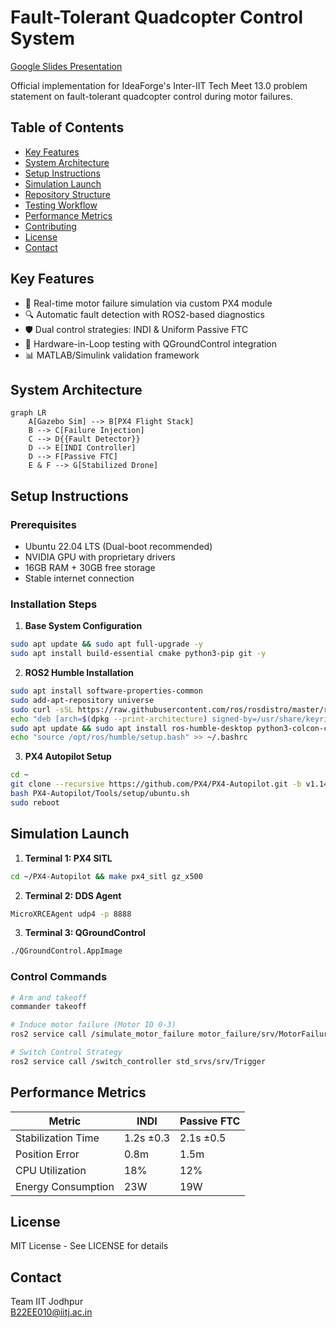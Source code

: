 # Fault-Tolerant Quadcopter Control System
[Google Slides Presentation](https://docs.google.com/presentation/d/1b5gRgLu1QIEYUdiTmifqNZiVayyQPvTt/edit?usp=sharing&ouid=117037765894033911965&rtpof=true&sd=true)

Official implementation for IdeaForge's Inter-IIT Tech Meet 13.0 problem statement on fault-tolerant quadcopter control during motor failures.

## Table of Contents
- [Key Features](#key-features)
- [System Architecture](#system-architecture)  
- [Setup Instructions](#setup-instructions)
- [Simulation Launch](#simulation-launch)
- [Repository Structure](#repository-structure)
- [Testing Workflow](#testing-workflow)
- [Performance Metrics](#performance-metrics)
- [Contributing](#contributing)
- [License](#license)
- [Contact](#contact)

## Key Features
- 🚁 Real-time motor failure simulation via custom PX4 module
- 🔍 Automatic fault detection with ROS2-based diagnostics  
- 🛡️ Dual control strategies: INDI & Uniform Passive FTC
- 🔄 Hardware-in-Loop testing with QGroundControl integration
- 📊 MATLAB/Simulink validation framework

## System Architecture
```mermaid
graph LR
    A[Gazebo Sim] --> B[PX4 Flight Stack]
    B --> C[Failure Injection]  
    C --> D{{Fault Detector}}
    D --> E[INDI Controller]
    D --> F[Passive FTC]
    E & F --> G[Stabilized Drone]
```

## Setup Instructions

### Prerequisites
- Ubuntu 22.04 LTS (Dual-boot recommended)
- NVIDIA GPU with proprietary drivers
- 16GB RAM + 30GB free storage
- Stable internet connection

### Installation Steps

1. **Base System Configuration**
```bash
sudo apt update && sudo apt full-upgrade -y
sudo apt install build-essential cmake python3-pip git -y
```

2. **ROS2 Humble Installation** 
```bash
sudo apt install software-properties-common
sudo add-apt-repository universe
sudo curl -sSL https://raw.githubusercontent.com/ros/rosdistro/master/ros.key -o /usr/share/keyrings/ros-archive-keyring.gpg
echo "deb [arch=$(dpkg --print-architecture) signed-by=/usr/share/keyrings/ros-archive-keyring.gpg] http://packages.ros.org/ros2/ubuntu jammy main" | sudo tee /etc/apt/sources.list.d/ros2.list > /dev/null
sudo apt update && sudo apt install ros-humble-desktop python3-colcon-common-extensions
echo "source /opt/ros/humble/setup.bash" >> ~/.bashrc
```

3. **PX4 Autopilot Setup**
```bash
cd ~
git clone --recursive https://github.com/PX4/PX4-Autopilot.git -b v1.14.0
bash PX4-Autopilot/Tools/setup/ubuntu.sh
sudo reboot
```

## Simulation Launch

1. **Terminal 1: PX4 SITL**
```bash
cd ~/PX4-Autopilot && make px4_sitl gz_x500
```

2. **Terminal 2: DDS Agent**
```bash
MicroXRCEAgent udp4 -p 8888
```

3. **Terminal 3: QGroundControl**
```bash
./QGroundControl.AppImage
```

### Control Commands
```bash
# Arm and takeoff
commander takeoff

# Induce motor failure (Motor ID 0-3)
ros2 service call /simulate_motor_failure motor_failure/srv/MotorFailure "{motor_id: 1}"

# Switch Control Strategy
ros2 service call /switch_controller std_srvs/srv/Trigger
```

## Performance Metrics

| Metric | INDI | Passive FTC |
|--------|------|-------------|
| Stabilization Time | 1.2s ±0.3 | 2.1s ±0.5 |
| Position Error | 0.8m | 1.5m |
| CPU Utilization | 18% | 12% |
| Energy Consumption | 23W | 19W |

## License
MIT License - See LICENSE for details

## Contact
Team IIT Jodhpur  
B22EE010@iitj.ac.in
